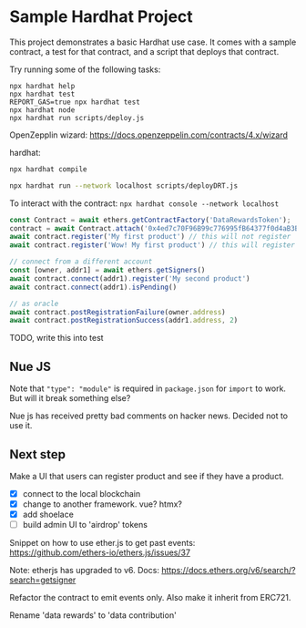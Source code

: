 # Sample Hardhat Project

This project demonstrates a basic Hardhat use case. It comes with a sample contract, a test for that contract, and a script that deploys that contract.

Try running some of the following tasks:

```shell
npx hardhat help
npx hardhat test
REPORT_GAS=true npx hardhat test
npx hardhat node
npx hardhat run scripts/deploy.js
```

OpenZepplin wizard: https://docs.openzeppelin.com/contracts/4.x/wizard

hardhat:

```sh
npx hardhat compile

npx hardhat run --network localhost scripts/deployDRT.js
```

To interact with the contract: `npx hardhat console --network localhost`

```JavaScript
const Contract = await ethers.getContractFactory('DataRewardsToken');
contract = await Contract.attach('0x4ed7c70F96B99c776995fB64377f0d4aB3B0e1C1')
await contract.register('My first product') // this will not register
await contract.register('Wow! My first product') // this will register

// connect from a different account
const [owner, addr1] = await ethers.getSigners()
await contract.connect(addr1).register('My second product')
await contract.connect(addr1).isPending()

// as oracle
await contract.postRegistrationFailure(owner.address)
await contract.postRegistrationSuccess(addr1.address, 2) 
```

TODO, write this into test

## Nue JS

Note that `"type": "module"` is required in `package.json` for `import` to work.
But will it break something else?

Nue js has received pretty bad comments on hacker news.
Decided not to use it.

## Next step

Make a UI that users can register product and see if they have a product.

- [x] connect to the local blockchain
- [x] change to another framework. vue? htmx?
- [x] add shoelace
- [ ] build admin UI to 'airdrop' tokens

Snippet on how to use ether.js to get past events:
https://github.com/ethers-io/ethers.js/issues/37

Note: etherjs has upgraded to v6.
Docs:
https://docs.ethers.org/v6/search/?search=getsigner

Refactor the contract to emit events only. Also make it inherit from ERC721.

Rename 'data rewards' to 'data contribution'
